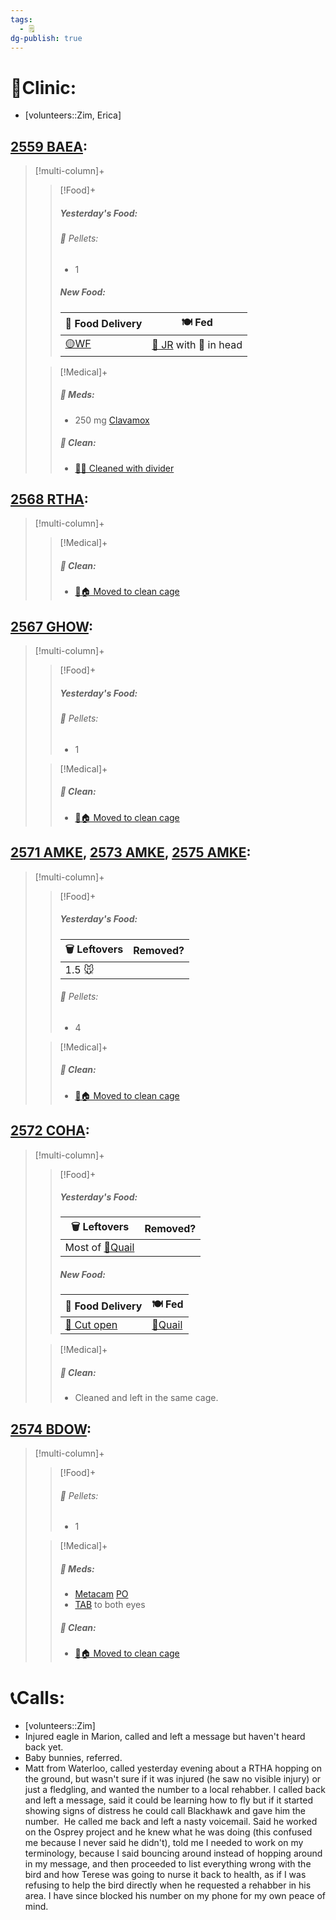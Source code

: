 ```yaml
---
tags:
  - 🗒️
dg-publish: true
---
```


# 🏥Clinic:
- [volunteers::Zim, Erica]

## [2559 BAEA](../RARE%20Birds/2559%20BAEA.md):
> [!multi-column]+
>
>> [!Food]+
>>##### Yesterday's Food:
>>###### 💩 Pellets:
>>- 1
>>
>>##### New Food:
>> |🚚 Food Delivery| 🍽️ Fed|
>> |---|---|
>>|[🟡WF](../Admin/Codes/Whole%20food.md)|[🐀 JR](../Admin/Codes/Food/Jumbo%20Rat.md) with 💊 in head|
>>
>
>> [!Medical]+
>>##### 💊 Meds:
>> - 250 mg [Clavamox](../Admin/Codes/Medication/Clavamox.md)
>>
>>##### 🫧 Clean:
>> - [🧼➗ Cleaned with divider](../Admin/Codes/Cleaned%20with%20divider.md)
>>

## [2568 RTHA](../RARE%20Birds/2568%20RTHA.md):
> [!multi-column]+
>
>> [!Medical]+
>>##### 🫧 Clean:
>> - [🧼🏠 Moved to clean cage](../Admin/Codes/Moved%20to%20clean%20cage.md)
>>

## [2567 GHOW](../RARE%20Birds/2567%20GHOW.md):
> [!multi-column]+
>
>> [!Food]+
>>##### Yesterday's Food:
>>###### 💩 Pellets:
>>- 1
>>
>
>> [!Medical]+
>>##### 🫧 Clean:
>> - [🧼🏠 Moved to clean cage](../Admin/Codes/Moved%20to%20clean%20cage.md)
>>

## [2571 AMKE](../RARE%20Birds/2571%20AMKE.md), [2573 AMKE](../RARE%20Birds/2573%20AMKE.md), [2575 AMKE](../RARE%20Birds/2575%20AMKE.md):
> [!multi-column]+
>
>> [!Food]+
>>##### Yesterday's Food:
>> |🗑️ Leftovers| Removed?
>> |---|---|
>>|1.5 🐭|
>>
>>###### 💩 Pellets:
>>- 4
>>
>
>> [!Medical]+
>>##### 🫧 Clean:
>> - [🧼🏠 Moved to clean cage](../Admin/Codes/Moved%20to%20clean%20cage.md)
>>

## [2572 COHA](../RARE%20Birds/2572%20COHA.md):
> [!multi-column]+
>
>> [!Food]+
>>##### Yesterday's Food:
>> |🗑️ Leftovers| Removed?
>> |---|---|
>>|Most of [🐥Quail](../Admin/Codes/Food/Quail.md)|
>>
>>##### New Food:
>> |🚚 Food Delivery| 🍽️ Fed|
>> |---|---|
>>|[🔪 Cut open](../Admin/Codes/Cut%20open.md)|[🐥Quail](../Admin/Codes/Food/Quail.md)
>>
>
>> [!Medical]+
>>##### 🫧 Clean:
>> - Cleaned and left in the same cage.
>>

## [2574 BDOW](../RARE%20Birds/2574%20BDOW.md):
> [!multi-column]+
>
>> [!Food]+
>>###### 💩 Pellets:
>>- 1
>
>> [!Medical]+
>>##### 💊 Meds:
>> - [Metacam](../Admin/Codes/Medication/Metacam.md) [PO](../Admin/Codes/Per%20os.md)
>> - [TAB](../Admin/Codes/Medication/Triple%20Antibiotic.md) to both eyes
>>
>>##### 🫧 Clean:
>> - [🧼🏠 Moved to clean cage](../Admin/Codes/Moved%20to%20clean%20cage.md)
>>

# 📞Calls:
- [volunteers::Zim]
- Injured eagle in Marion, called and left a message but haven't heard back yet. 
- Baby bunnies, referred. 
- Matt from Waterloo, called yesterday evening about a RTHA hopping on the ground, but wasn't sure if it was injured (he saw no visible injury) or just a fledgling, and wanted the number to a local rehabber. I called back and left a message, said it could be learning how to fly but if it started showing signs of distress he could call Blackhawk and gave him the number.  He called me back and left a nasty voicemail. Said he worked on the Osprey project and he knew what he was doing (this confused me because I never said he didn't), told me I needed to work on my terminology, because I said bouncing around instead of hopping around in my message, and then proceeded to list everything wrong with the bird and how Terese was going to nurse it back to health, as if I was refusing to help the bird directly when he requested a rehabber in his area. I have since blocked his number on my phone for my own peace of mind.

